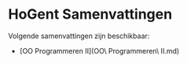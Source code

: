 # HoGent Samenvattingen

Volgende samenvattingen zijn beschikbaar:

* [OO Programmeren II](OO\ Programmeren\ II.md)